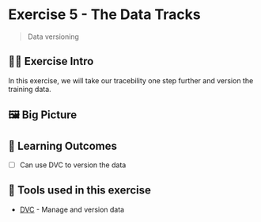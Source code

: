 # Exercise 5 - The Data Tracks
>  Data versioning

## 👨‍🍳 Exercise Intro
In this exercise, we will take our tracebility one step further and version the training data.

## 🖼️ Big Picture



## 🔮 Learning Outcomes
- [ ] Can use DVC to version the data 

## 🔨 Tools used in this exercise
* <span style="color:blue;">[DVC](https://dvc.org/)</span> - Manage and version data